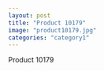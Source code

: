 ```yaml
---
layout: post
title: "Product 10179"
image: "product10179.jpg"
categories: "category1"
---
```

Product 10179
